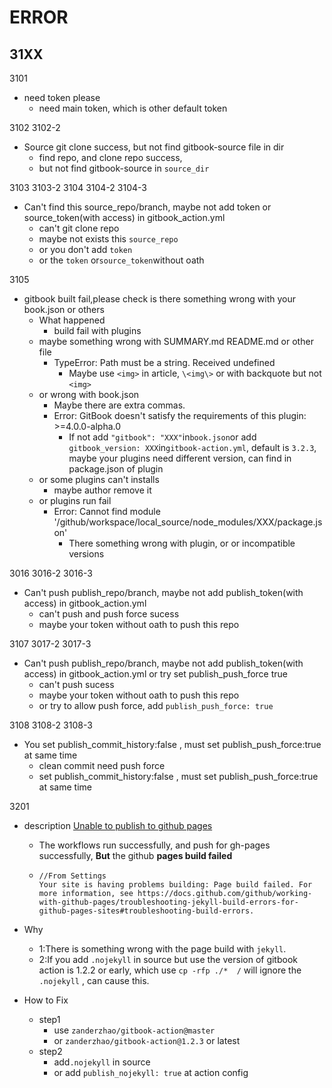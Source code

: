# ERROR

## 31XX

3101 

+ need token please
  + need main token, which is other default token



3102     3102-2   

+ Source git clone success, but not find gitbook-source file in dir
  + find repo, and clone repo success, 
  + but not find gitbook-source in `source_dir`



3103     3103-2     3104    3104-2    3104-3

+ Can't find this source_repo/branch, maybe not add token or source_token(with access) in gitbook_action.yml
  + can't git clone repo
  + maybe not exists this `source_repo`
  + or you don't add `token` 
  + or the `token` or`source_token`without oath



3105

+ gitbook built fail,please check is there something wrong with your book.json or others
  + What happened
    + build fail with plugins
  + maybe something wrong with SUMMARY.md README.md or other file
    + TypeError: Path must be a string. Received undefined
      + Maybe use ` <img> ` in article, ` \<img\> ` or with backquote but not  `<img>` 
  + or wrong with book.json
    + Maybe there are extra commas.
    + Error: GitBook doesn't satisfy the requirements of this plugin: >=4.0.0-alpha.0
      + If not add `"gitbook": "XXX"`in`book.json`or add `gitbook_version: XXX`in`gitbook-action.yml`, default is `3.2.3`, maybe your plugins need different version, can find in package.json of plugin
  + or some plugins can't installs
    + maybe author remove it
  + or plugins run fail
    + Error: Cannot find module '/github/workspace/local_source/node_modules/XXX/package.json'
      + There something wrong with plugin, or  or incompatible versions



3016  3016-2  3016-3

+ Can't push publish_repo/branch, maybe not add publish_token(with access) in gitbook_action.yml
  + can't push and push force sucess
  + maybe your token without oath to push this repo



3107  3017-2  3017-3

+ Can't push publish_repo/branch, maybe not add publish_token(with access) in gitbook_action.yml or try set publish_push_force true
  + can't push sucess
  + maybe your token without oath to push this repo
  + or try to allow push force, add `publish_push_force: true`



3108 3108-2 3108-3

+ You set publish_commit_history:false , must set publish_push_force:true at same time
  + clean commit need push force
  + set publish_commit_history:false , must set publish_push_force:true at same time


3201

+ description [Unable to publish to github pages](https://github.com/ZanderZhao/gitbook-action/issues/4)
  
  + The workflows run successfully, and push for gh-pages successfully, **But** the github **pages build failed**
  
  + ```
    //From Settings
    Your site is having problems building: Page build failed. For more information, see https://docs.github.com/github/working-with-github-pages/troubleshooting-jekyll-build-errors-for-github-pages-sites#troubleshooting-build-errors.
    ```
  
+ Why

  + 1:There is something wrong with the page build with `jekyll`.
  + 2:If you add `.nojekyll` in source but use the version of gitbook action is 1.2.2 or early, which use `cp -rfp ./*  /` will ignore the `.nojekyll` , can cause this.

+ How to Fix

  + step1
    + use   `zanderzhao/gitbook-action@master` 
    + or `zanderzhao/gitbook-action@1.2.3` or latest
  + step2
    + add`.nojekyll` in source
    + or add `publish_nojekyll: true` at action config


















